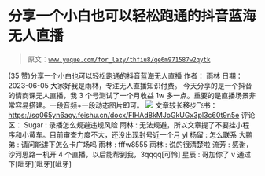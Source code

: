 # 分享一个小白也可以轻松跑通的抖音蓝海无人直播

> 原文：[`www.yuque.com/for_lazy/thfiu8/qe6m971587w2qytk`](https://www.yuque.com/for_lazy/thfiu8/qe6m971587w2qytk)

<ne-h2 id="f4332cd6" data-lake-id="f4332cd6"><ne-heading-ext><ne-heading-anchor></ne-heading-anchor><ne-heading-fold></ne-heading-fold></ne-heading-ext><ne-heading-content><ne-text id="ub20fc834">(35 赞)分享一个小白也可以轻松跑通的抖音蓝海无人直播</ne-text></ne-heading-content></ne-h2> <ne-p id="u0c9221c6" data-lake-id="u0c9221c6"><ne-text id="ue50f95e6">作者： 雨林</ne-text></ne-p> <ne-p id="u0a7a4dec" data-lake-id="u0a7a4dec"><ne-text id="u95c21daf">日期：2023-06-05</ne-text></ne-p> <ne-p id="uf3ee0a4d" data-lake-id="uf3ee0a4d"><ne-text id="uad92d972">大家好我是雨林，专注无人直播知识付费。</ne-text></ne-p> <ne-p id="u2184e465" data-lake-id="u2184e465"><ne-text id="ud43e3278">今天分享的是一个抖音的情商课无人直播，我 3 个号测试了一个月收益 1w 多一点。重要的是直播场景非常容易搭建。一段音频+一段动态图片即可。</ne-text></ne-p> <ne-p id="u3752b87b" data-lake-id="u3752b87b"><ne-card data-card-name="image" data-card-type="inline" id="xDNIv" data-event-boundary="card">![](img/5236b491ff7a12ebd638b8e9c6977050.png)</ne-card></ne-p> <ne-p id="uc8499a36" data-lake-id="uc8499a36"><ne-text id="ufb55dd56">文章较长移步飞书：</ne-text>[<ne-text id="u017dd2aa">https://sq065yn6aoy.feishu.cn/docx/FIHAd8kMJoGkUGx3pl3c60t9n5e</ne-text>](https://sq065yn6aoy.feishu.cn/docx/FIHAd8kMJoGkUGx3pl3c60t9n5e)</ne-p> <ne-hole id="u10e7082a" data-lake-id="u10e7082a"><ne-card data-card-name="hr" data-card-type="block" id="f6dfg" data-event-boundary="card"><ne-p id="ue2ad51e9" data-lake-id="ue2ad51e9"><ne-text id="uc041ffab">评论区：</ne-text></ne-p> <ne-p id="u38227ee7" data-lake-id="u38227ee7"><ne-text id="ua3909a39">Sugar : 录播怎么规避违规风险</ne-text> <ne-text id="uba7c3ffd">雨林 : 无法规避，所以文章提了不要挂小程序和小黄车。目前审查力度不大，还没出现封号近一个月</ne-text> <ne-text id="u2c28a1c5">yl 杨留 : 怎么联系</ne-text> <ne-text id="u7a257228">大鹏弟 : 请问能讲下怎么卡广场吗</ne-text> <ne-text id="u0843320b">雨林 : fffw8555</ne-text> <ne-text id="u9530e06d">雨林 : 说的很清楚啦</ne-text> <ne-text id="u76a623ad">流芳 : 感谢，沙河思路一机开 4 个直播，以后能帮到我，3qqqq[可怜]</ne-text> <ne-text id="u383b8195">星辰 : 哥加你了 v 通过下[呲牙][呲牙][呲牙]</ne-text></ne-p></ne-card></ne-hole>